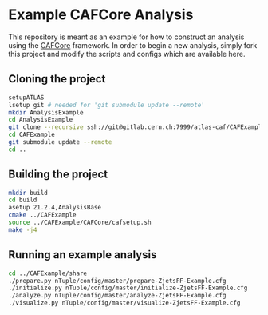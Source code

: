 Example CAFCore Analysis
=========================

This repository is meant as an example for how to construct an analysis using the [CAFCore](https://gitlab.cern.ch/atlas-caf/CAFCore) framework. In order to begin a new analysis, simply fork this project and modify the scripts and configs which are available here.

Cloning the project
--------------------

```bash
setupATLAS
lsetup git # needed for 'git submodule update --remote'
mkdir AnalysisExample
cd AnalysisExample
git clone --recursive ssh://git@gitlab.cern.ch:7999/atlas-caf/CAFExample.git
cd CAFExample
git submodule update --remote
cd ..
```

Building the project
---------------------

```bash
mkdir build
cd build
asetup 21.2.4,AnalysisBase
cmake ../CAFExample
source ../CAFExample/CAFCore/cafsetup.sh
make -j4
```

Running an example analysis
----------------------------

```bash
cd ../CAFExample/share
./prepare.py nTuple/config/master/prepare-ZjetsFF-Example.cfg
./initialize.py nTuple/config/master/initialize-ZjetsFF-Example.cfg
./analyze.py nTuple/config/master/analyze-ZjetsFF-Example.cfg
./visualize.py nTuple/config/master/visualize-ZjetsFF-Example.cfg
```